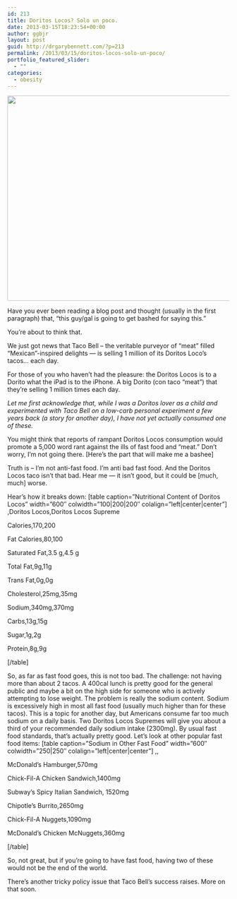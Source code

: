 ```yaml
---
id: 213
title: Doritos Locos? Solo un poco.
date: 2013-03-15T18:23:54+00:00
author: ggbjr
layout: post
guid: http://drgarybennett.com/?p=213
permalink: /2013/03/15/doritos-locos-solo-un-poco/
portfolio_featured_slider:
  - ""
categories:
  - obesity
---
```

<img class="alignnone" alt="" src="http://www.tacobell.com/static_files/TacoBell/StaticAssets/images/DLT/DLT_pdp_product_01.png" width="518" height="465" />

Have you ever been reading a blog post and thought (usually in the first paragraph) that, &#8220;this guy/gal is going to get bashed for saying this.&#8221;

You&#8217;re about to think that.

We just got news that Taco Bell – the veritable purveyor of &#8220;meat&#8221; filled &#8220;Mexican&#8221;-inspired delights &#8212; is selling 1 million of its Doritos Loco&#8217;s tacos… each day.

For those of you who haven&#8217;t had the pleasure: the Doritos Locos is to a Dorito what the iPad is to the iPhone. A big Dorito (con taco &#8220;meat&#8221;) that they&#8217;re selling 1 million times each day.

_Let me first acknowledge that, while I was a Doritos lover as a child and experimented with Taco Bell on a low-carb personal experiment a few years back (a story for another day), I have not yet actually consumed one of these._

You might think that reports of rampant Doritos Locos consumption would promote a 5,000 word rant against the ills of fast food and &#8220;meat.&#8221; Don&#8217;t worry, I&#8217;m not going there. [Here&#8217;s the part that will make me a bashee] 

Truth is – I&#8217;m not anti-fast food. I&#8217;m anti bad fast food. And the Doritos Locos taco isn&#8217;t that bad. Hear me &#8212; it isn&#8217;t good, but it could be [much, much] worse.

Hear&#8217;s how it breaks down: [table caption=&#8221;Nutritional Content of Doritos Locos&#8221; width=&#8221;600&#8243; colwidth=&#8221;100|200|200&#8243; colalign=&#8221;left|center|center&#8221;] ,Doritos Locos,Doritos Locos Supreme


  
Calories,170,200
  
Fat Calories,80,100
  
Saturated Fat,3.5 g,4.5 g
  
Total Fat,9g,11g
  
Trans Fat,0g,0g
  
Cholesterol,25mg,35mg
  
Sodium,340mg,370mg
  
Carbs,13g,15g
  
Sugar,1g,2g
  
Protein,8g,9g
  
[/table] 

So, as far as fast food goes, this is not too bad. The challenge: not having more than about 2 tacos. A 400cal lunch is pretty good for the general public and maybe a bit on the high side for someone who is actively attempting to lose weight. The problem is really the sodium content. Sodium is excessively high in most all fast food (usually much higher than for these tacos). This is a topic for another day, but Americans consume far too much sodium on a daily basis. Two Doritos Locos Supremes will give you about a third of your recommended daily sodium intake (2300mg). By usual fast food standards, that&#8217;s actually pretty good. Let&#8217;s look at other popular fast food items: [table caption=&#8221;Sodium in Other Fast Food&#8221; width=&#8221;600&#8243; colwidth=&#8221;250|250&#8243; colalign=&#8221;left|center|center&#8221;] ,,


  
McDonald&#8217;s Hamburger,570mg
  
Chick-Fil-A Chicken Sandwich,1400mg
  
Subway&#8217;s Spicy Italian Sandwich, 1520mg
  
Chipotle&#8217;s Burrito,2650mg
  
Chick-Fil-A Nuggets,1090mg
  
McDonald&#8217;s Chicken McNuggets,360mg
  
[/table] 

So, not great, but if you&#8217;re going to have fast food, having two of these would not be the end of the world.

There&#8217;s another tricky policy issue that Taco Bell&#8217;s success raises. More on that soon.

&nbsp;